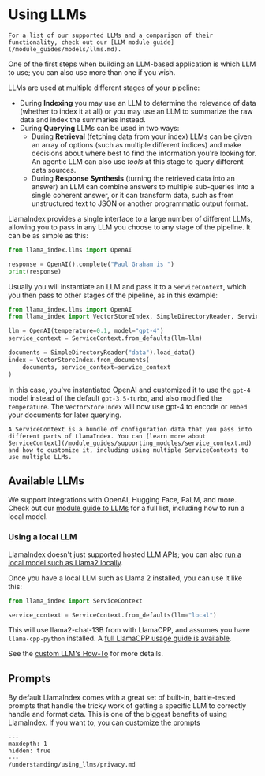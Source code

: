 # Using LLMs

```{tip}
For a list of our supported LLMs and a comparison of their functionality, check out our [LLM module guide](/module_guides/models/llms.md).
```

One of the first steps when building an LLM-based application is which LLM to use; you can also use more than one if you wish.

LLMs are used at multiple different stages of your pipeline:

- During **Indexing** you may use an LLM to determine the relevance of data (whether to index it at all) or you may use an LLM to summarize the raw data and index the summaries instead.
- During **Querying** LLMs can be used in two ways:
  - During **Retrieval** (fetching data from your index) LLMs can be given an array of options (such as multiple different indices) and make decisions about where best to find the information you're looking for. An agentic LLM can also use _tools_ at this stage to query different data sources.
  - During **Response Synthesis** (turning the retrieved data into an answer) an LLM can combine answers to multiple sub-queries into a single coherent answer, or it can transform data, such as from unstructured text to JSON or another programmatic output format.

LlamaIndex provides a single interface to a large number of different LLMs, allowing you to pass in any LLM you choose to any stage of the pipeline. It can be as simple as this:

```python
from llama_index.llms import OpenAI

response = OpenAI().complete("Paul Graham is ")
print(response)
```

Usually you will instantiate an LLM and pass it to a `ServiceContext`, which you then pass to other stages of the pipeline, as in this example:

```python
from llama_index.llms import OpenAI
from llama_index import VectorStoreIndex, SimpleDirectoryReader, ServiceContext

llm = OpenAI(temperature=0.1, model="gpt-4")
service_context = ServiceContext.from_defaults(llm=llm)

documents = SimpleDirectoryReader("data").load_data()
index = VectorStoreIndex.from_documents(
    documents, service_context=service_context
)
```

In this case, you've instantiated OpenAI and customized it to use the `gpt-4` model instead of the default `gpt-3.5-turbo`, and also modified the `temperature`. The `VectorStoreIndex` will now use gpt-4 to encode or `embed` your documents for later querying.

```{tip}
A ServiceContext is a bundle of configuration data that you pass into different parts of LlamaIndex. You can [learn more about ServiceContext](/module_guides/supporting_modules/service_context.md) and how to customize it, including using multiple ServiceContexts to use multiple LLMs.
```

## Available LLMs

We support integrations with OpenAI, Hugging Face, PaLM, and more. Check out our [module guide to LLMs](/module_guides/models/llms.md) for a full list, including how to run a local model.

### Using a local LLM

LlamaIndex doesn't just supported hosted LLM APIs; you can also [run a local model such as Llama2 locally](https://replicate.com/blog/run-llama-locally).

Once you have a local LLM such as Llama 2 installed, you can use it like this:

```python
from llama_index import ServiceContext

service_context = ServiceContext.from_defaults(llm="local")
```

This will use llama2-chat-13B from with LlamaCPP, and assumes you have `llama-cpp-python` installed. A [full LlamaCPP usage guide is available](/examples/llm/llama_2_llama_cpp.ipynb).

See the [custom LLM's How-To](/module_guides/models/llms/usage_custom.md) for more details.

## Prompts

By default LlamaIndex comes with a great set of built-in, battle-tested prompts that handle the tricky work of getting a specific LLM to correctly handle and format data. This is one of the biggest benefits of using LlamaIndex. If you want to, you can [customize the prompts](/module_guides/models/prompts.md)

```{toctree}
---
maxdepth: 1
hidden: true
---
/understanding/using_llms/privacy.md
```
